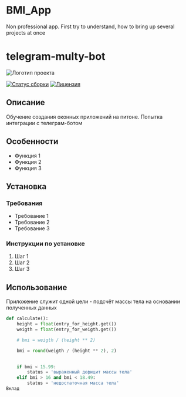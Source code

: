 # BMI_App
Non professional app. First try to understand, how to bring up several projects at once 
# telegram-multy-bot

![Логотип проекта](путь_к_логотипу.png)

[![Статус сборки](https://img.shields.io/travis/пользователь/репозиторий.svg)](https://travis-ci.org/пользователь/репозиторий)
[![Лицензия](https://img.shields.io/github/license/пользователь/репозиторий.svg)](https://github.com/пользователь/репозиторий/blob/master/LICENSE.md)

## Описание

Обучение создания оконных приложений на питоне. Попытка интеграции с телеграм-ботом

## Особенности

* Функция 1
* Функция 2
* Функция 3

## Установка

### Требования

* Требование 1
* Требование 2
* Требование 3

### Инструкции по установке

1. Шаг 1
2. Шаг 2
3. Шаг 3

## Использование

Приложение служит одной цели - подсчёт массы тела на основании полученных данных

```python
def calculate():
    height = float(entry_for_height.get())
    weigth = float(entry_for_weigth.get())

    # bmi = weigth / (height ** 2)

    bmi = round(weigth / (height ** 2), 2)
    

    if bmi < 15.99:
        status = 'выраженный дефицит массы тела'
    elif bmi > 16 and bmi < 18.49:
        status = 'недостаточная масса тела'
Вклад